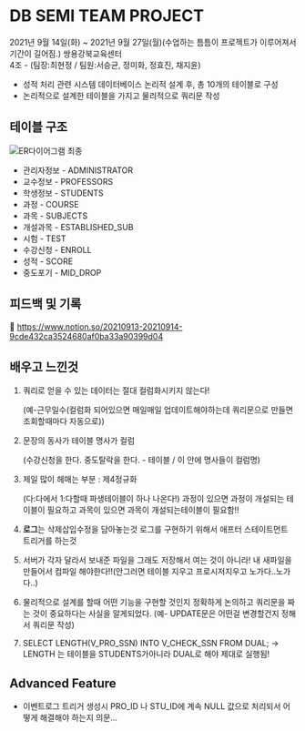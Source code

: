 # DB SEMI TEAM PROJECT
2021년 9월 14일(화) ~ 2021년 9월 27일(월)(수업하는 틈틈이 프로젝트가 이루어져서 기간이 길어짐.) 쌍용강북교육센터<br>
4조 - (팀장:최현정 / 팀원:서승균, 정미화, 정효진, 채지윤)
- 성적 처리 관련 시스템 데이터베이스 논리적 설계 후, 총 10개의 테이블로 구성
- 논리적으로 설계한 테이블을 가지고 물리적으로 쿼리문 작성
## 테이블 구조
![ER다이어그램 최종](https://user-images.githubusercontent.com/87711421/134931868-9a3782d0-90ea-4d11-bcb9-cb6acb7f4a62.PNG)

- 관리자정보 - ADMINISTRATOR
- 교수정보 - PROFESSORS
- 학생정보 - STUDENTS
- 과정 - COURSE
- 과목 - SUBJECTS
- 개설과목 - ESTABLISHED_SUB
- 시험 - TEST
- 수강신청 - ENROLL
- 성적 - SCORE
- 중도포기 - MID_DROP

## 피드백 및 기록
📝 https://www.notion.so/20210913-20210914-9cde432ca3524680af0ba33a90399d04

## 배우고 느낀것
1. 쿼리로 얻을 수 있는 데이터는 절대 컬럼화시키지 않는다! 
    
    (예-근무일수(컬럼화 되어있으면 매일매일 업데이트해야하는데 쿼리문으로 만들면 조회할때마다 자동으로))
    
2. 문장의 동사가 테이블 명사가 컬럼 
    
    (수강신청을 한다. 중도탈락을 한다. - 테이블 / 이 안에 명사들이 컬럼명)
    
3. 제일 많이 헤매는 부분 : 제4정규화
    
    (다:다에서 1:다할때 파생테이블이 하나 나온다!) 과정이 있으면 과정이 개설되는 테이블이 필요하고 과목이 있으면 과목이 개설되는테이블이 필요함!!
    
4. **로그**는 삭제삽입수정을 담아놓는것
로그를 구현하기 위해서 애프터 스테이트먼트 트리거를 하는것
5. 서버가 각자 달라서 보내준 파일을 그래도 저장해서 여는 것이 아니라! 내 새파일을 만들어서 컴파일 해야한다!!(안그러면 테이블 지우고 프로시저지우고 노가다..노가다..)
6. 물리적으로 설계를 할때 어떤 기능을 구현할 것인지 정확하게 논의하고 쿼리문을 짜는 것이 중요하다는 사실을 알게되었다. (예- UPDATE문은 어떤걸 변경할건지 정해서 쿼리문 작성)
7. SELECT LENGTH(V_PRO_SSN) INTO V_CHECK_SSN
FROM DUAL; → LENGTH 는 테이블을 STUDENTS가아니라 DUAL로 해야 제대로 실행됨!
## Advanced Feature
- 이벤트로그 트리거 생성시 PRO_ID 나 STU_ID에 계속 NULL 값으로 처리되서 어떻게 해결해야 하는지 의문...

